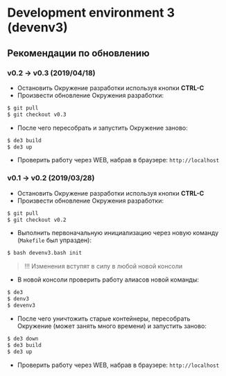# Development environment 3 (devenv3)

## Рекомендации по обновлению

### v0.2 -> v0.3 (2019/04/18)

- Остановить Окружение разработки используя кнопки **CTRL-C**
- Произвести обновление Окружения разработки:
```sh
$ git pull
$ git checkout v0.3
```
- После чего пересобрать и запустить Окружение заново:
```sh
$ de3 build
$ de3 up
```
- Проверить работу через WEB, набрав в браузере: `http://localhost`

### v0.1 -> v0.2 (2019/03/28)

- Остановить Окружение разработки используя кнопки **CTRL-C**
- Произвести обновление Окружения разработки:
```sh
$ git pull
$ git checkout v0.2
```
- Выполнить первоначальную инициализацию через новую команду (`Makefile` был упразден):
```sh
$ bash devenv3.bash init
```
> !!! Изменения вступят в силу в любой новой консоли
- В новой консоли проверить работу алиасов новой команды:
```sh
$ de3
$ denv3
$ devenv3
```
- После чего уничтожить старые контейнеры, пересобрать Окружение (может занять много времени) и запустить заново:
```sh
$ de3 down
$ de3 build
$ de3 up
```
- Проверить работу через WEB, набрав в браузере: `http://localhost`
